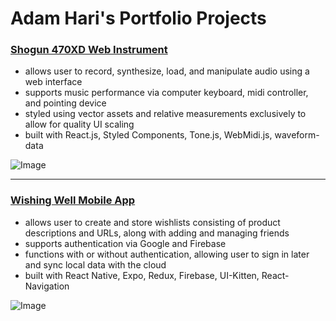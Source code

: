 # Adam Hari's Portfolio Projects

### [Shogun 470XD Web Instrument](https://github.com/adamhari/piano-roll)

- allows user to record, synthesize, load, and manipulate audio using a web interface
- supports music performance via computer keyboard, midi controller, and pointing device
- styled using vector assets and relative measurements exclusively to allow for quality UI scaling
- built with React.js, Styled Components, Tone.js, WebMidi.js, waveform-data 

![Image](https://i.imgur.com/VZ4Q6xG.png)

---

### [Wishing Well Mobile App](https://play.google.com/store/apps/details?id=com.adamhari.wishingwell)

- allows user to create and store wishlists consisting of product descriptions and URLs, along with adding and managing friends
- supports authentication via Google and Firebase
- functions with or without authentication, allowing user to sign in later and sync local data with the cloud
- built with React Native, Expo, Redux, Firebase, UI-Kitten, React-Navigation

![Image](https://i.imgur.com/xtaICvn.png)


